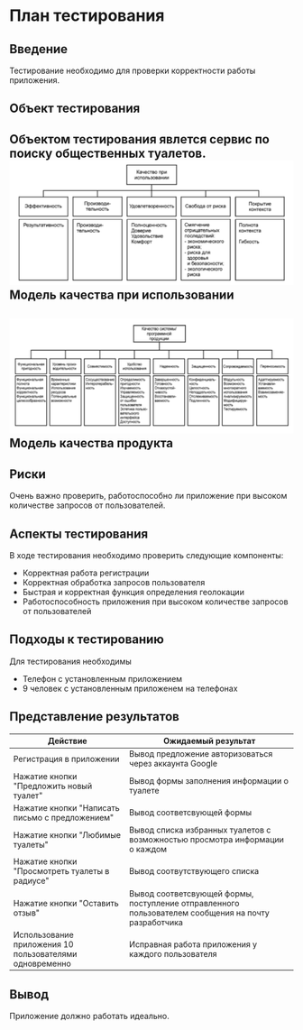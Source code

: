 # План тестирования
## Введение
Тестирование необходимо для проверки корректности работы приложения.
## Объект тестирования
Объектом тестирования явлется сервис по поиску общественных туалетов.
![img.png](img/img.png)
Модель качества при использовании
---
![img_1.png](img/img_1.png)
Модель качества продукта
---
## Риски
Очень важно проверить, работоспособно ли приложение при высоком количестве запросов от пользователей.
## Аспекты тестирования
В ходе тестирования необходимо проверить следующие компоненты:
- Корректная работа регистрации 
- Корректная обработка запросов пользователя
- Быстрая и корректная функция определения геолокации
- Работоспособность приложения при высоком количестве запросов от пользователей
## Подходы к тестированию
Для тестирования необходимы 
- Телефон с установленным приложением 
- 9 человек с установленным приложенем на телефонах 
## Представление результатов
| Действие                                                | Ожидаемый результат                                                                                 |
|---------------------------------------------------------|-----------------------------------------------------------------------------------------------------|
| Регистрация в приложении                                | Вывод предложение авторизоваться через аккаунта Google                                              |
| Нажатие кнопки "Предложить новый туалет"                | Вывод формы заполнения информации о туалете                                                         |
| Нажатие кнопки "Написать письмо с предложением"         | Вывод соответсвующей формы                                                                          |
| Нажатие кнопки "Любимые туалеты"                        | Вывод списка избранных туалетов с возможностью просмотра информации о каждом                        |
| Нажатие кнопки "Просмотреть туалеты в радиусе"          | Вывод соотвутствующего списка                                                                       |
| Нажатие кнопки "Оставить отзыв"                         | Вывод соответсвующей формы, поступление отправленного пользователем сообщения на почту разработчика 
| Использование приложения 10 пользователями одновременно | Исправная работа приложения у каждого пользователя                                                  

## Вывод
Приложение должно работать идеально.